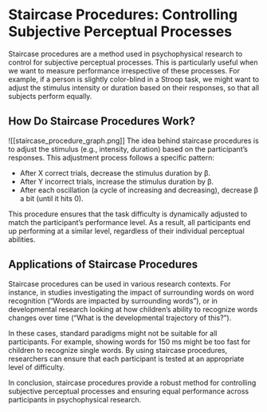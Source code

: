 # Staircase Procedures: Controlling Subjective Perceptual Processes

Staircase procedures are a method used in psychophysical research to control for subjective perceptual processes. This is particularly useful when we want to measure performance irrespective of these processes. For example, if a person is slightly color-blind in a Stroop task, we might want to adjust the stimulus intensity or duration based on their responses, so that all subjects perform equally.

## How Do Staircase Procedures Work?
![[staircase_procedure_graph.png]]
The idea behind staircase procedures is to adjust the stimulus (e.g., intensity, duration) based on the participant’s responses. This adjustment process follows a specific pattern:

- After X correct trials, decrease the stimulus duration by β.
- After Y incorrect trials, increase the stimulus duration by β.
- After each oscillation (a cycle of increasing and decreasing), decrease β a bit (until it hits 0).

This procedure ensures that the task difficulty is dynamically adjusted to match the participant’s performance level. As a result, all participants end up performing at a similar level, regardless of their individual perceptual abilities.

## Applications of Staircase Procedures

Staircase procedures can be used in various research contexts. For instance, in studies investigating the impact of surrounding words on word recognition (“Words are impacted by surrounding words”), or in developmental research looking at how children’s ability to recognize words changes over time (“What is the developmental trajectory of this?”).

In these cases, standard paradigms might not be suitable for all participants. For example, showing words for 150 ms might be too fast for children to recognize single words. By using staircase procedures, researchers can ensure that each participant is tested at an appropriate level of difficulty.

In conclusion, staircase procedures provide a robust method for controlling subjective perceptual processes and ensuring equal performance across participants in psychophysical research.